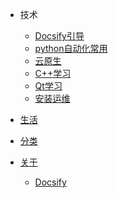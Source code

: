 <!-- _navbar.md -->

* 技术
  * [Docsify引导](/md/Docsify引导/README.md)
  * [python自动化常用](/md/python自动化常用/README.md)
  * [云原生](/md/云原生/README.md)
  * [C++学习](/md/C++学习/README.md)
  * [Qt学习](/md/QT学习/README.md)
  * [安装运维](/md/安装运维/README.md)
      
* [生活](/md/生活日常/README.md)

* [分类](/_sidebar.md)

* [关于](https://github.com/aojdong)
    * [Docsify](https://docsify.js.org/#/)
  
    
